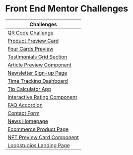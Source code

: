 # Front End Mentor Challenges

| Challenges |
| --------  |
| [QR Code Challenge](https://14avi14.github.io/front-end-mentor-challenges/qr-code-challenge-frontendmentor/) |
| [Product Preview Card](https://14avi14.github.io/front-end-mentor-challenges/product-preview-card/) |
| [Four Cards Preview](https://14avi14.github.io/front-end-mentor-challenges/four-card-feature-section-master/) |
| [Testimonials Grid Section](https://14avi14.github.io/front-end-mentor-challenges/testimonials-grid-section-main/) |
| [Article Preview Component](https://14avi14.github.io/front-end-mentor-challenges/article-preview-component-master/) |
| [Newsletter Sign-up Page](https://14avi14.github.io/front-end-mentor-challenges/newsletter-sign-up-with-success-message-main/) |
| [Time Tracking Dashboard](https://14avi14.github.io/front-end-mentor-challenges/time-tracking-dashboard-main/) |
| [Tip Calculator App](https://14avi14.github.io/front-end-mentor-challenges/tip-calculator-app-main/) |
| [Interactive Rating Component](https://14avi14.github.io/front-end-mentor-challenges/interactive-rating-component-main/) |
| [FAQ Accordion](https://14avi14.github.io/front-end-mentor-challenges/faq-accordion-main/) |
| [Contact Form](https://14avi14.github.io/front-end-mentor-challenges/contact-form-main/) | 
| [News Homepage](https://14avi14.github.io/front-end-mentor-challenges/news-homepage-main/) |
| [Ecommerce Product Page](https://14avi14.github.io/front-end-mentor-challenges/ecommerce-product-page-main/) |
| [NFT Preview Card Component](https://14avi14.github.io/front-end-mentor-challenges/nft-preview-card-component-main/) |
| [Loopstudios Landing Page](https://14avi14.github.io/front-end-mentor-challenges/loopstudios-landing-page-main/) |
